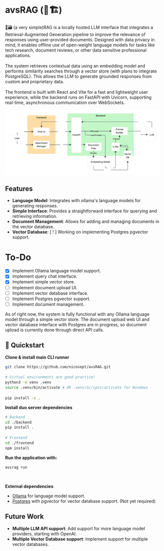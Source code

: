 # avsRAG (🚧🏗️)

🧠🗃️ (a very simple)RAG is a locally hosted LLM interface that integrates a Retrieval-Augmented Generation pipeline to improve the relevance of responses using user-provided documents. Designed with data privacy in mind, it enables offline use of open-weight language models for tasks like tech research, document reviews, or other data sensitive professional applications. <br>
<br>
The system retrieves contextual data using an embedding model and performs similarity searches through a vector store (with plans to integrate PostgreSQL). This allows the LLM to generate grounded responses from custom and proprietary data.<br>
<br>
The frontend is built with React and Vite for a fast and lightweight user experience, while the backend runs on FastAPI with Uvicorn, supporting real-time, asynchronous communication over WebSockets.

<img src="system_diagram.png" alt="avsRAG Logo"/>

## Features
- **Language Model**: Integrates with ollama's language models for generating responses.
- **Simple Interface**: Provides a straightforward interface for querying and retrieving information.
- **Document Management**: Allows for adding and managing documents in the vector database.
- **Vector Database**: [ ! ] Working on implementing Postgres pgvector support.

# To-Do
- [x] Implement Ollama language model support.
- [x] Implement query chat interface.
- [x] Implement simple vector store.
- [ ] Implement document upload UI.
- [ ] Implement vector database interface.
- [ ] Implement Postgres pgvector support.
- [ ] Implement document management.

As of right now, the system is fully functional with any Ollama language model through a simple vector store. The document upload web UI and vector database interface with Postgres are in progress, so document upload is currently done through direct API calls.

## 🚀 Quickstart

**Clone & install main CLI runner**  
  ```bash
  git clone https://github.com/nicosept/avsRAG.git

  # Virtual environments are good practice!
  python3 -m venv .venv
  source .venv/bin/activate # OR .venv\Scripts\activate for Windows

  pip install -e .
  ```

**Install duo server dependencies**  
  ```bash
  # Backend
  cd ./backend
  pip install .

  # Frontend
  cd ./frontend
  npm install
  ```

**Run the application with:**  
  ```bash
  avsrag run
  ```
<br>

**External dependencies**  
  - [Ollama](https://ollama.com/) for language model support.
  - [Postgres](https://www.postgresql.org/) with pgvector for vector database support. (Not yet required)



## Future Work
- **Multiple LLM API support**: Add support for more language model providers, starting with OpenAI.
- **Multiple Vector Database support**: Implement support for multiple vector databases.
